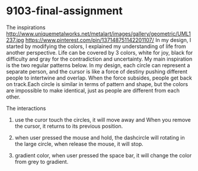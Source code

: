 # 9103-final-assignment
 
The inspirations
http://www.uniquemetalworks.net/metalart/images/gallery/geometric/UML1237.jpg
https://www.pinterest.com/pin/137148751142201107/ 
In my design, I started by modifying the colors, I explained my understanding of life from another perspective. Life can be covered by 3 colors, white for joy, black for difficulty and gray for the contradiction and uncertainty. My main inspiration is the two regular patterns below. In my design, each circle can represent a separate person, and the cursor is like a force of destiny pushing different people to intertwine and overlap. When the force subsides, people get back on track.Each circle is similar in terms of pattern and shape, but the colors are impossible to make identical, just as people are different from each other.

The interactions

1. use the curor touch the circles, it will move away and When you remove the cursor, it returns to its previous position.

2. when user pressed the mouse and hold, the dashcircle will rotating in the large circle, when release the mouse, it will stop.

3. gradient color, when user pressed the space bar, it will change the color from grey to gradient.

